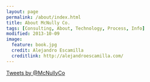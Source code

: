 ```yaml
---
layout: page
permalink: /about/index.html
title: About McNully Co.
tags: [Consulting, About, Technology, Process, Info]
modified: 2013-10-09
image:
  feature: book.jpg
  credit: Alejandro Escamilla
  creditlink: http://alejandroescamilla.com/
---
```

<a class="twitter-timeline" href="https://twitter.com/McNullyCo" data-widget-id="388740187305410560">Tweets by @McNullyCo</a>
<script>!function(d,s,id){var js,fjs=d.getElementsByTagName(s)[0],p=/^http:/.test(d.location)?'http':'https';if(!d.getElementById(id)){js=d.createElement(s);js.id=id;js.src=p+"://platform.twitter.com/widgets.js";fjs.parentNode.insertBefore(js,fjs);}}(document,"script","twitter-wjs");</script>
